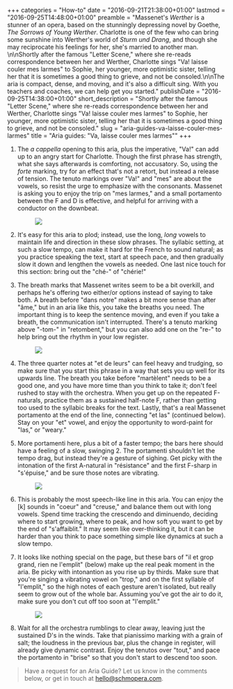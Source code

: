 +++
categories = "How-to"
date = "2016-09-21T21:38:00+01:00"
lastmod = "2016-09-25T14:48:00+01:00"
preamble = "Massenet's *Werther* is a stunner of an opera, based on the stunningly depressing novel by Goethe, *The Sorrows of Young Werther*. Charlotte is one of the few who can bring some sunshine into Werther's world of *Sturm und Drang*, and though she may reciprocate his feelings for her, she's married to another man. \n\nShortly after the famous \"Letter Scene,\" where she re-reads correspondence between her and Werther, Charlotte sings \"Va! laisse couler mes larmes\" to Sophie, her younger, more optimistic sister, telling her that it is sometimes a good thing to grieve, and not be consoled.\n\nThe aria is compact, dense, and moving, and it's also a difficult sing. With you teachers and coaches, we can help get you started."
publishDate = "2016-09-25T14:38:00+01:00"
short_description = "Shortly after the famous &quot;Letter Scene,&quot; where she re-reads correspondence between her and Werther, Charlotte sings &quot;Va! laisse couler mes larmes&quot; to Sophie, her younger, more optimistic sister, telling her that it is sometimes a good thing to grieve, and not be consoled."
slug = "aria-guides-va-laisse-couler-mes-larmes"
title = "Aria guides: &quot;Va, laisse couler mes larmes&quot;"
+++

1. The *a cappella* opening to this aria, plus the imperative, "Va!" can add up to an angry start for Charlotte. Though the first phrase has strength, what she says afterwards is comforting, not accusatory. So, using the *forte* marking, try for an effect that's not a retort, but instead a release of tension. The tenuto markings over "Va!" and "mes" are about the vowels, so resist the urge to emphasize with the consonants. Massenet is asking you to enjoy the trip on "mes larmes," and a small portamento between the F and D is effective, and helpful for arriving with a conductor on the downbeat.<figure data-type="image">![](https://res.cloudinary.com/schmopera/image/upload/v1545409169/media/webhook-uploads/1474490184250/Aria-Guide---Charlotte---p1---annotated---cut.jpg)
</figure>

2. It's easy for this aria to plod; instead, use the long, *long* vowels to maintain life and direction in these slow phrases. The syllabic setting, at such a slow tempo, can make it hard for the French to sound natural; as you practice speaking the text, start at speech pace, and then gradually slow it down and lengthen the vowels as needed. One last nice touch for this section: bring out the "ché-" of "chérie!"

3. The breath marks that Massenet writes seem to be a bit overkill, and perhaps he's offering two either/or options instead of saying to take both. A breath before "dans notre" makes a bit more sense than after "âme," but in an aria like this, you take the breaths you need. The important thing is to keep the sentence moving, and even if you take a breath, the communication isn't interrupted. There's a tenuto marking above "-tom-" in "retombent," but you can also add one on the "re-" to help bring out the rhythm in your low register. <figure data-type="image">![](https://res.cloudinary.com/schmopera/image/upload/v1545409169/media/webhook-uploads/1474490244024/Aria-Guide---Charlotte---p3---annotated---cut.jpg)
</figure>

4. The three quarter notes at "et de leurs" can feel heavy and trudging, so make sure that you start this phrase in a way that sets you up well for its upwards line. The breath you take before "martèlent" needs to be a good one, and you have more time than you think to take it; don't feel rushed to stay with the orchestra. When you get up on the repeated F-naturals, practice them as a sustained half-note F, rather than getting too used to the syllabic breaks for the text. Lastly, that's a real Massenet portamento at the end of the line, connecting "et las" (continued below). Stay on your "et" vowel, and enjoy the opportunity to word-paint for "las," or "weary."

5. More portamenti here, plus a bit of a faster tempo; the bars here should have a feeling of a slow, swinging 2. The portamenti shouldn't let the tempo drag, but instead they're a gesture of sighing. Get picky with the intonation of the first A-natural in "résistance" and the first F-sharp in "s'épuise," and be sure those notes are vibrating.<figure data-type="image">
![](https://res.cloudinary.com/schmopera/image/upload/v1545409169/media/webhook-uploads/1474490226141/ARia-Guide---Charlotte---p4---annotated---cut.jpg)
</figure>

6. This is probably the most speech-like line in this aria. You can enjoy the [k] sounds in "coeur" and "creuse," and balance them out with long vowels. Spend time tracking the crescendo and diminuendo, deciding where to start growing, where to peak, and how soft you want to get by the end of "s'affaiblit." It may seem like over-thinking it, but it can be harder than you think to pace something simple like dynamics at such a slow tempo.

7. It looks like nothing special on the page, but these bars of "il et grop grand, rien ne l'emplit" (below) make up the real peak moment in the aria. Be picky with intonantion as you rise up by thirds. Make sure that you're singing a vibrating vowel on "trop," and on the first syllable of "l'emplit," so the high notes of each gesture aren't isolated, but really seem to grow out of the whole bar. Assuming you've got the air to do it, make sure you don't cut off too soon at "l'emplit."<figure data-type="image">
![](https://res.cloudinary.com/schmopera/image/upload/v1545409169/media/webhook-uploads/1474490263792/ARia-Guide---Charlotte---p5---annotated---cut.jpg)
</figure>

8. Wait for all the orchestra rumblings to clear away, leaving just the sustained D's in the winds. Take that pianissimo marking with a grain of salt; the loudness in the previous bar, plus the change in register, will already give dynamic contrast. Enjoy the tenutos over "tout," and pace the portamento in "brise" so that you don't start to descend too soon. 

>Have a request for an Aria Guide? Let us know in the comments below, or get in touch at [hello@schmopera.com](mailto:hello@schmopera.com).
